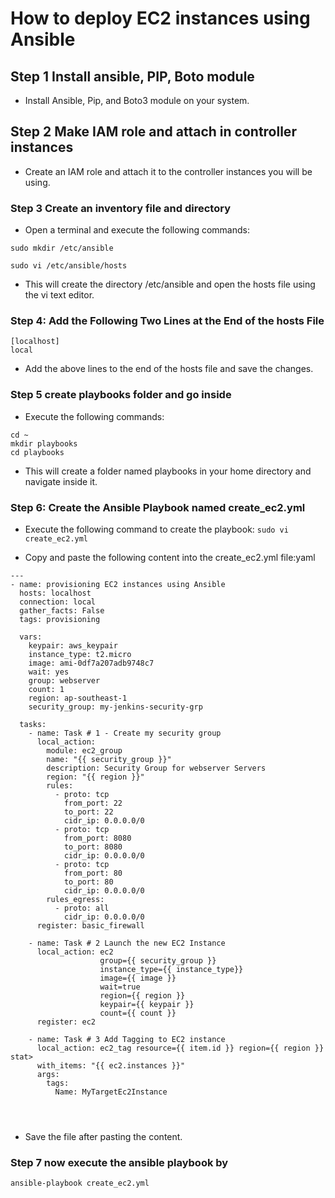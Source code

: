 # How to deploy EC2 instances using Ansible

## Step 1 Install ansible, PIP, Boto module

* Install Ansible, Pip, and Boto3 module on your system.

## Step 2 Make IAM role and attach in controller instances

* Create an IAM role and attach it to the controller instances you will be using.

### Step 3 Create an inventory file and directory

* Open a terminal and execute the following commands:

```sudo mkdir /etc/ansible```

```sudo vi /etc/ansible/hosts```

* This will create the directory /etc/ansible and open the hosts file using the vi text editor.

### Step 4: Add the Following Two Lines at the End of the hosts File
```
[localhost]
local

```

* Add the above lines to the end of the hosts file and save the changes.

### Step 5 create playbooks folder and go inside

* Execute the following commands:

```
cd ~
mkdir playbooks  
cd playbooks
```

* This will create a folder named playbooks in your home directory and navigate inside it.

### Step 6: Create the Ansible Playbook named create_ec2.yml

* Execute the following command to create the playbook:
```sudo vi create_ec2.yml ```

* Copy and paste the following content into the create_ec2.yml file:yaml

```
---
- name: provisioning EC2 instances using Ansible
  hosts: localhost
  connection: local
  gather_facts: False
  tags: provisioning

  vars:
    keypair: aws_keypair
    instance_type: t2.micro
    image: ami-0df7a207adb9748c7
    wait: yes
    group: webserver
    count: 1
    region: ap-southeast-1
    security_group: my-jenkins-security-grp

  tasks:
    - name: Task # 1 - Create my security group
      local_action:
        module: ec2_group
        name: "{{ security_group }}"
        description: Security Group for webserver Servers
        region: "{{ region }}"
        rules:
          - proto: tcp
            from_port: 22
            to_port: 22
            cidr_ip: 0.0.0.0/0
          - proto: tcp
            from_port: 8080
            to_port: 8080
            cidr_ip: 0.0.0.0/0
          - proto: tcp
            from_port: 80
            to_port: 80
            cidr_ip: 0.0.0.0/0
        rules_egress:
          - proto: all
            cidr_ip: 0.0.0.0/0
      register: basic_firewall

    - name: Task # 2 Launch the new EC2 Instance
      local_action: ec2
                    group={{ security_group }}
                    instance_type={{ instance_type}}
                    image={{ image }}
                    wait=true
                    region={{ region }}
                    keypair={{ keypair }}
                    count={{ count }}
      register: ec2

    - name: Task # 3 Add Tagging to EC2 instance
      local_action: ec2_tag resource={{ item.id }} region={{ region }} stat>
      with_items: "{{ ec2.instances }}"
      args:
        tags:
          Name: MyTargetEc2Instance




```

* Save the file after pasting the content.





### Step 7 now execute the ansible playbook by
```ansible-playbook create_ec2.yml```
